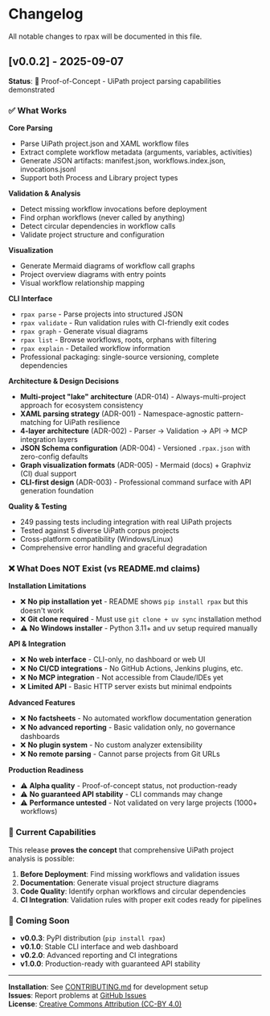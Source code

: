 # Changelog

All notable changes to rpax will be documented in this file.

## [v0.0.2] - 2025-09-07

**Status**: 🧪 Proof-of-Concept - UiPath project parsing capabilities demonstrated

### ✅ What Works

**Core Parsing**
- Parse UiPath project.json and XAML workflow files
- Extract complete workflow metadata (arguments, variables, activities)
- Generate JSON artifacts: manifest.json, workflows.index.json, invocations.jsonl
- Support both Process and Library project types

**Validation & Analysis**  
- Detect missing workflow invocations before deployment
- Find orphan workflows (never called by anything)
- Detect circular dependencies in workflow calls
- Validate project structure and configuration

**Visualization**
- Generate Mermaid diagrams of workflow call graphs
- Project overview diagrams with entry points
- Visual workflow relationship mapping

**CLI Interface**
- `rpax parse` - Parse projects into structured JSON
- `rpax validate` - Run validation rules with CI-friendly exit codes
- `rpax graph` - Generate visual diagrams 
- `rpax list` - Browse workflows, roots, orphans with filtering
- `rpax explain` - Detailed workflow information
- Professional packaging: single-source versioning, complete dependencies

**Architecture & Design Decisions**
- **Multi-project "lake" architecture** (ADR-014) - Always-multi-project approach for ecosystem consistency
- **XAML parsing strategy** (ADR-001) - Namespace-agnostic pattern-matching for UiPath resilience
- **4-layer architecture** (ADR-002) - Parser → Validation → API → MCP integration layers
- **JSON Schema configuration** (ADR-004) - Versioned `.rpax.json` with zero-config defaults
- **Graph visualization formats** (ADR-005) - Mermaid (docs) + Graphviz (CI) dual support
- **CLI-first design** (ADR-003) - Professional command surface with API generation foundation

**Quality & Testing**
- 249 passing tests including integration with real UiPath projects
- Tested against 5 diverse UiPath corpus projects
- Cross-platform compatibility (Windows/Linux)
- Comprehensive error handling and graceful degradation

### ❌ What Does NOT Exist (vs README.md claims)

**Installation Limitations**
- ❌ **No pip installation yet** - README shows `pip install rpax` but this doesn't work
- ❌ **Git clone required** - Must use `git clone + uv sync` installation method
- ⚠️ **No Windows installer** - Python 3.11+ and uv setup required manually

**API & Integration**
- ❌ **No web interface** - CLI-only, no dashboard or web UI
- ❌ **No CI/CD integrations** - No GitHub Actions, Jenkins plugins, etc.
- ❌ **No MCP integration** - Not accessible from Claude/IDEs yet
- ❌ **Limited API** - Basic HTTP server exists but minimal endpoints

**Advanced Features**
- ❌ **No factsheets** - No automated workflow documentation generation
- ❌ **No advanced reporting** - Basic validation only, no governance dashboards
- ❌ **No plugin system** - No custom analyzer extensibility
- ❌ **No remote parsing** - Cannot parse projects from Git URLs

**Production Readiness**
- ⚠️ **Alpha quality** - Proof-of-concept status, not production-ready
- ⚠️ **No guaranteed API stability** - CLI commands may change
- ⚠️ **Performance untested** - Not validated on very large projects (1000+ workflows)

### 🎯 Current Capabilities

This release **proves the concept** that comprehensive UiPath project analysis is possible:

1. **Before Deployment**: Find missing workflows and validation issues
2. **Documentation**: Generate visual project structure diagrams  
3. **Code Quality**: Identify orphan workflows and circular dependencies
4. **CI Integration**: Validation rules with proper exit codes ready for pipelines

### 🔮 Coming Soon

- **v0.0.3**: PyPI distribution (`pip install rpax`)
- **v0.1.0**: Stable CLI interface and web dashboard
- **v0.2.0**: Advanced reporting and CI integrations
- **v1.0.0**: Production-ready with guaranteed API stability

---

**Installation**: See [CONTRIBUTING.md](CONTRIBUTING.md) for development setup  
**Issues**: Report problems at [GitHub Issues](https://github.com/rpapub/rpax/issues)  
**License**: [Creative Commons Attribution (CC-BY 4.0)](LICENSE)